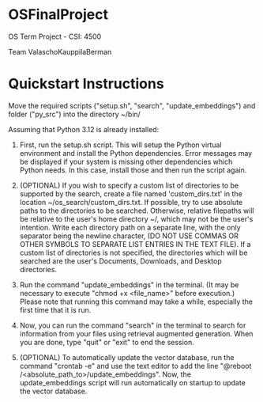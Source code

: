 # OSFinalProject
 OS Term Project - CSI: 4500

 Team ValaschoKauppilaBerman


# Quickstart Instructions

Move the required scripts ("setup.sh", "search", "update_embeddings") and folder ("py_src") into the directory ~/bin/

Assuming that Python 3.12 is already installed:

1. First, run the setup.sh script. This will setup the Python virtual environment and install the Python dependencies. Error messages may be displayed if your system is missing other dependencies which Python needs. In this case, install those and then run the script again.

2. (OPTIONAL) If you wish to specify a custom list of directories to be supported by the search, create a file named 'custom_dirs.txt' in the location ~/os_search/custom_dirs.txt. If possible, try to use absolute paths to the directories to be searched. Otherwise, relative filepaths will be relative to the user's home directory ~/, which may not be the user's intention. Write each directory path on a separate line, with the only separator being the newline character, (DO NOT USE COMMAS OR OTHER SYMBOLS TO SEPARATE LIST ENTRIES IN THE TEXT FILE). If a custom list of directories is not specified, the directories which will be searched are the user's Documents, Downloads, and Desktop directories.

3. Run the command "update_embeddings" in the terminal. (It may be necessary to execute "chmod +x <file_name>" before execution.) Please note that running this command may take a while, especially the first time that it is run.

4. Now, you can run the command "search" in the terminal to search for information from your files using retrieval augmented generation. When you are done, type "quit" or "exit" to end the session.

5. (OPTIONAL) To automatically update the vector database, run the command "crontab -e" and use the text editor to add the line "@reboot /<absolute_path_to>/update_embeddings". Now, the update_embeddings script will run automatically on startup to update the vector database.
